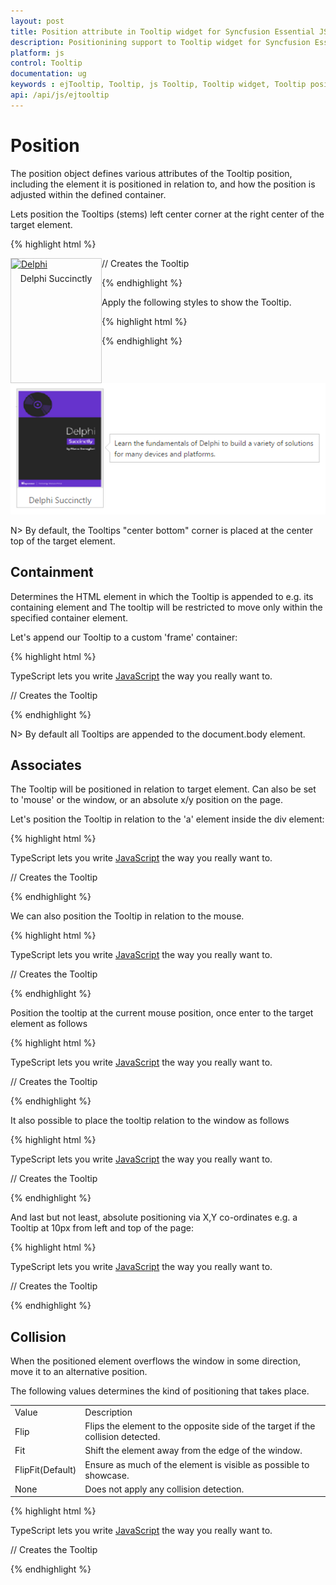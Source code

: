```yaml
---
layout: post
title: Position attribute in Tooltip widget for Syncfusion Essential JS
description: Positionining support to Tooltip widget for Syncfusion Essential JS
platform: js
control: Tooltip
documentation: ug
keywords : ejTooltip, Tooltip, js Tooltip, Tooltip widget, Tooltip position, Tooltip collision
api: /api/js/ejtooltip
---
```


# Position

The position object defines various attributes of the Tooltip position, including the element it is positioned in relation to, and how the position is adjusted within the defined container.

Lets position the Tooltips (stems) left center corner at the right center of the target element.

{% highlight html %}
 
<div class="img" id="sample">
    <a target="_blank" href="image/taj.png">
        <img src="http://js.syncfusion.com/demos/web/images/tooltip/template-05.png" alt="Delphi">
    </a>
    <div class="desc">Delphi Succinctly</div>
</div>

// Creates the Tooltip
<script>
    $("#sample").ejTooltip({
        content: "Learn the fundamentals of Delphi to build a variety of solutions for many devices and platforms.",
        position : {
            stem : {horizontal :"left", vertical : "center"},
            target :{horizontal: "right", vertical: "center"}
            }
    });
</script>
    
{% endhighlight %}

Apply the following styles to show the Tooltip.

{% highlight html %}

<style>
    div.img {
        border: 1px solid #ccc;
        float: left;
        box-sizing: border-box;
        height: 200px;
        width: 146px;
    }
    div.img img{
        width: 100%;
        height: 166px;
    }
    div.desc {
        padding: 6px;
        text-align: center;
    }
</style>
    
{% endhighlight %}

![](Position_images/position.png)

N> By default, the Tooltips "center bottom" corner is placed at the center top of the target element.

## Containment 

Determines the HTML element in which the Tooltip is appended to e.g. its containing element and The tooltip will be restricted to move only within the specified container element.

Let's append our Tooltip to a custom 'frame' container:

{% highlight html %}
 
<div class="frame">
    <div class="control">
        TypeScript lets you write <a id="test"><u> JavaScript</u> </a>the way you really want to.
    </div>
</div>

// Creates the Tooltip
<script>
    $("#test").ejTooltip(
    {
        content: "JavaScript is the programming language of HTML and the Web.",
        containment: ".frame"
    });
</script>
    
{% endhighlight %}

N> By default all Tooltips are appended to the document.body element.

## Associates 

 The Tooltip will be positioned in relation to target element. Can also be set to 'mouse' or the window, or an absolute x/y position on the page.
 
 Let's position the Tooltip in relation to the 'a' element inside the div element:
 
 {% highlight html %}
 
<div class="frame">
    <div class="control">
        TypeScript lets you write <a id="test"><u> JavaScript</u> </a>the way you really want to.
    </div>
</div>

// Creates the Tooltip
<script>
    $("#test").ejTooltip(
    {
        content: "JavaScript is the programming language of HTML and the Web."
    });
</script>
    
{% endhighlight %}
 
We can also position the Tooltip in relation to the mouse.
 
{% highlight html %}
 
<div class="frame">
    <div class="control">
        TypeScript lets you write <a id="test"><u> JavaScript</u> </a>the way you really want to.
    </div>
</div>

// Creates the Tooltip
<script>
    $("#test").ejTooltip(
    {
        content: "JavaScript is the programming language of HTML and the Web.",
        associate : "mousefollow"
    });
</script>
    
{% endhighlight %}

Position the tooltip at the current mouse position, once enter to the target element as follows

{% highlight html %}
 
<div class="frame">
    <div class="control">
        TypeScript lets you write <a id="test"><u> JavaScript</u> </a>the way you really want to.
    </div>
</div>

// Creates the Tooltip
<script>
    $("#test").ejTooltip(
    {
        content: "JavaScript is the programming language of HTML and the Web.",
        associate : "mouseenter"
    });
</script>
    
{% endhighlight %}


It also possible to place the tooltip relation to the window as follows

{% highlight html %}
 
<div class="frame">
    <div class="control">
        TypeScript lets you write <a id="test"><u> JavaScript</u> </a>the way you really want to.
    </div>
</div>

// Creates the Tooltip
<script>
    $("#test").ejTooltip(
    {
        content: "JavaScript is the programming language of HTML and the Web.",
        associate : "window",
        position : {
            target : {horizontal : "right", vertical: "bottom"}
        }
    });
</script>
    
{% endhighlight %}
    
And last but not least, absolute positioning via X,Y co-ordinates e.g. a Tooltip at 10px from left and top of the page:

{% highlight html %}
 
<div class="frame">
    <div class="control">
        TypeScript lets you write <a id="test"><u> JavaScript</u> </a>the way you really want to.
    </div>
</div>

// Creates the Tooltip
<script>
    $("#test").ejTooltip(
    {
        content: "JavaScript is the programming language of HTML and the Web.",
        associate : "axis",
        position : {
            target : {horizontal : 10, vertical: 10}
        }
    });
</script>
    
{% endhighlight %}

## Collision 

When the positioned element overflows the window in some direction, move it to an alternative position. 

The following values determines the kind of positioning that takes place.

<table>
<tr>
<td>
Value<br/></td><td>
Description<br/></td></tr>
<tr>
<td>
Flip<br/></td><td>
Flips the element to the opposite side of the target if the collision detected.<br/></td></tr>
<tr>
<td>
Fit<br/></td><td>
Shift the element away from the edge of the window.<br/></td></tr>
<tr>
<td>
FlipFit(Default)<br/></td><td>
Ensure as much of the element is visible as possible to showcase.<br/></td></tr>
<tr>
<td>
None<br/></td><td>
Does not apply any collision detection.<br/></td></tr>
</table>

{% highlight html %}
 
<div class="frame">
    <div class="control">
        TypeScript lets you write <a id="test"><u> JavaScript</u> </a>the way you really want to.
    </div>
</div>

// Creates the Tooltip
<script>
    $("#test").ejTooltip(
    {
        content: "JavaScript is the programming language of HTML and the Web.",
        collision : "fit"
    });
</script>
    
{% endhighlight %}